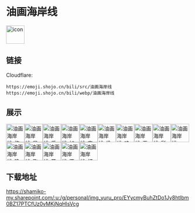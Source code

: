 # 油画海岸线
<img src="https://emoji.shojo.cn/bili/src/油画海岸线/icon.png" width="50" height="50" alt="icon">

## 链接
Cloudflare:
```
https://emoji.shojo.cn/bili/src/油画海岸线
https://emoji.shojo.cn/bili/webp/油画海岸线
```
## 展示
<img src="https://emoji.shojo.cn/bili/src/油画海岸线/油画海岸线-抱抱.png" width="50" height="50" alt="油画海岸线-抱抱"><img src="https://emoji.shojo.cn/bili/src/油画海岸线/油画海岸线-早.png" width="50" height="50" alt="油画海岸线-早"><img src="https://emoji.shojo.cn/bili/src/油画海岸线/油画海岸线-爱你.png" width="50" height="50" alt="油画海岸线-爱你"><img src="https://emoji.shojo.cn/bili/src/油画海岸线/油画海岸线-加油.png" width="50" height="50" alt="油画海岸线-加油"><img src="https://emoji.shojo.cn/bili/src/油画海岸线/油画海岸线-害羞.png" width="50" height="50" alt="油画海岸线-害羞"><img src="https://emoji.shojo.cn/bili/src/油画海岸线/油画海岸线-偷看.png" width="50" height="50" alt="油画海岸线-偷看"><img src="https://emoji.shojo.cn/bili/src/油画海岸线/油画海岸线-呜呜呜.png" width="50" height="50" alt="油画海岸线-呜呜呜"><img src="https://emoji.shojo.cn/bili/src/油画海岸线/油画海岸线-无语.png" width="50" height="50" alt="油画海岸线-无语"><img src="https://emoji.shojo.cn/bili/src/油画海岸线/油画海岸线-彩虹屁.png" width="50" height="50" alt="油画海岸线-彩虹屁"><img src="https://emoji.shojo.cn/bili/src/油画海岸线/油画海岸线-哈？.png" width="50" height="50" alt="油画海岸线-哈？"><img src="https://emoji.shojo.cn/bili/src/油画海岸线/油画海岸线-晚安.png" width="50" height="50" alt="油画海岸线-晚安"><img src="https://emoji.shojo.cn/bili/src/油画海岸线/油画海岸线-飞喽.png" width="50" height="50" alt="油画海岸线-飞喽"><img src="https://emoji.shojo.cn/bili/src/油画海岸线/油画海岸线-开心.png" width="50" height="50" alt="油画海岸线-开心"><img src="https://emoji.shojo.cn/bili/src/油画海岸线/油画海岸线-不开心.png" width="50" height="50" alt="油画海岸线-不开心"><img src="https://emoji.shojo.cn/bili/src/油画海岸线/油画海岸线-打招呼.png" width="50" height="50" alt="油画海岸线-打招呼">

## 下载地址

https://shamiko-my.sharepoint.com/:u:/g/personal/img_yuru_pro/EYycmyBuhZtDo1Jy8htlbm0BZ17PTCfUz0vMKjNqHlsVcg